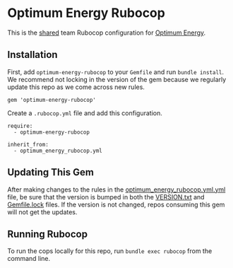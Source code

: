 # Optimum Energy Rubocop

This is the [shared](https://rubocop.readthedocs.io/en/latest/configuration/) team Rubocop
configuration for [Optimum Energy](http://optimumenergyco.com/).

## Installation

First, add `optimum-energy-rubocop` to your `Gemfile` and run `bundle install`. We recommend not
locking in the version of the gem because we regularly update this repo as we come across new rules.

```
gem 'optimum-energy-rubocop'
```

Create a `.rubocop.yml` file and add this configuration.

```
require:
  - optimum-energy-rubocop

inherit_from:
  - optimum_energy_rubocop.yml
```

## Updating This Gem

After making changes to the rules in the [optimum_energy_rubocop.yml.yml](optimum_energy_rubocop.yml.yml) file, be sure that the version
is bumped in both the [VERSION.txt](VERSION.txt) and [Gemfile.lock](Gemfile.lock) files. If the
version is not changed, repos consuming this gem will not get the updates.

## Running Rubocop

To run the cops locally for this repo, run `bundle exec rubocop` from the command line.
